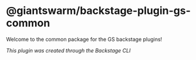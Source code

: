 # @giantswarm/backstage-plugin-gs-common

Welcome to the common package for the GS backstage plugins!

_This plugin was created through the Backstage CLI_
